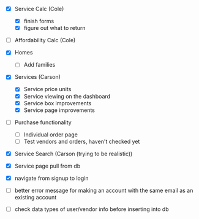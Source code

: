 - [X] Service Calc (Cole)
    - [X] finish forms
    - [X] figure out what to return
- [ ] Affordability Calc (Cole)


- [X] Homes
    - [ ] Add families
- [X] Services (Carson)
    - [X] Service price units
    - [X] Service viewing on the dashboard
    - [X] Service box improvements
    - [X] Service page improvements
- [ ] Purchase functionality
    - [ ] Individual order page
    - [ ] Test vendors and orders, haven't checked yet

- [X] Service Search (Carson (trying to be realistic))

- [X] Service page pull from db

- [X] navigate from signup to login
- [ ] better error message for making an account with the same email as an existing account
- [ ] check data types of user/vendor info before inserting into db
